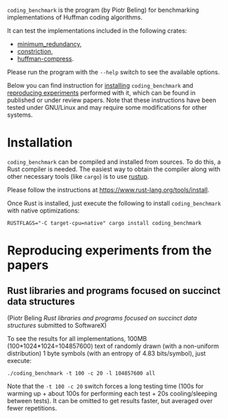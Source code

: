 `coding_benchmark` is the program (by Piotr Beling) for benchmarking implementations of Huffman coding algorithms.

It can test the implementations included in the following crates:
- [minimum_redundancy](https://crates.io/crates/minimum_redudancy),
- [constriction](https://crates.io/crates/constriction),
- [huffman-compress](https://crates.io/crates/huffman-compress).

Please run the program with the `--help` switch to see the available options.

Below you can find instruction for [installing](#installation) `coding_benchmark` and
[reproducing experiments](#reproducing-experiments-from-the-papers) performed with it,
which can be found in published or under review papers.
Note that these instructions have been tested under GNU/Linux and may require some modifications for other systems.


# Installation
`coding_benchmark` can be compiled and installed from sources. To do this, a Rust compiler is needed.
The easiest way to obtain the compiler along with other necessary tools (like `cargo`) is
to use [rustup](https://www.rust-lang.org/tools/install).

Please follow the instructions at <https://www.rust-lang.org/tools/install>.

Once Rust is installed, just execute the following to install `coding_benchmark` with native optimizations:

```RUSTFLAGS="-C target-cpu=native" cargo install coding_benchmark```


# Reproducing experiments from the papers

## Rust libraries and programs focused on succinct data structures
(Piotr Beling *Rust libraries and programs focused on succinct data structures* submitted to SoftwareX)

To see the results for all implementations, 100MB (100\*1024\*1024=104857600)
text of randomly drawn (with a non-uniform distribution) 1 byte symbols
(with an entropy of 4.83 bits/symbol), just execute:

```shell
./coding_benchmark -t 100 -c 20 -l 104857600 all
```

Note that the `-t 100 -c 20` switch forces a long testing time
(100s for warming up + about 100s for performing each test + 20s cooling/sleeping between tests).
It can be omitted to get results faster, but averaged over fewer repetitions.